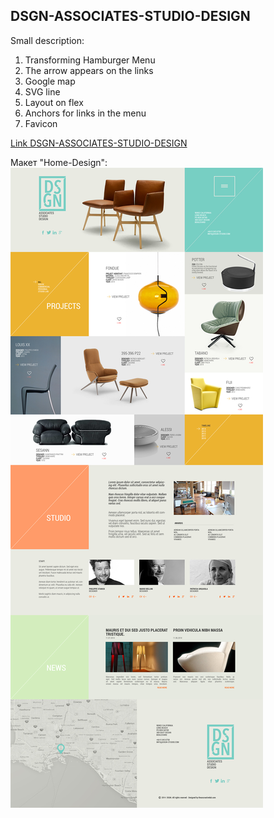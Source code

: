 ## DSGN-ASSOCIATES-STUDIO-DESIGN

Small description:

1.	Transforming Hamburger Menu
2.	The arrow appears on the links
3.	Google map
4.	SVG line
5.  Layout on flex
6.  Anchors for links in the menu
7.  Favicon



[Link DSGN-ASSOCIATES-STUDIO-DESIGN](https://ultimo2905.github.io/DSGN-ASSOCIATES-STUDIO-DESIGN/)


Макет "Home-Design": 
![alt text](https://github.com/Ultimo2905/DSGN-ASSOCIATES-STUDIO-DESIGN/blob/master/dsgn-preview.jpg)
